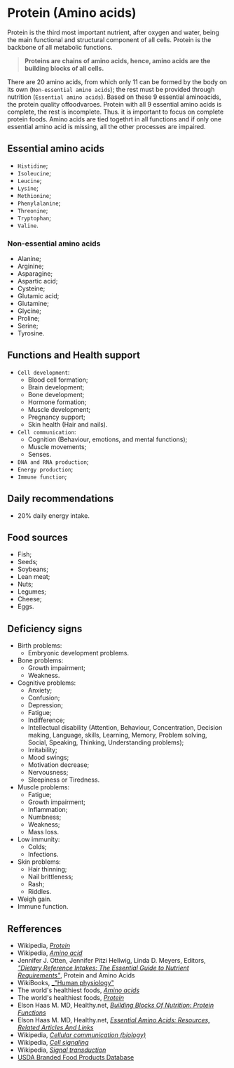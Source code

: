 # Protein (Amino acids)
Protein is the third most important nutrient, after oxygen and water, being the main functional and structural component of all cells. Protein is the backbone of all metabolic functions. 

> __Proteins are chains of amino acids, hence, amino acids are the building blocks of all cells.__ 

There are 20 amino acids, from which only 11 can be formed by the body on its own (`Non-essential amino acids`); the rest must be provided through nutrition (`Essential amino acids`).
Based on these 9 essential aminoacids, the protein quality offoodvaroes. Protein with all 9 essential amino acids is complete, the rest is incomplete.  Thus. it is important to focus on complete protein foods. Amino acids are tied togethrt in all functions and if only one essential amino acid is missing, all the other processes are impaired.

## Essential amino acids
- `Histidine`;
- `Isoleucine`;
- `Leucine`;
- `Lysine`;
- `Methionine`;
- `Phenylalanine`;
- `Threonine`;
- `Tryptophan`;
- `Valine`.

### Non-essential amino acids
- Alanine;
- Arginine;
- Asparagine;
- Aspartic acid;
- Cysteine;
- Glutamic acid;
- Glutamine;
- Glycine;
- Proline;
- Serine;
- Tyrosine.

## Functions and Health support
- `Cell development`:
    - Blood cell formation;
    - Brain development;
    - Bone development;
    - Hormone formation;
    - Muscle development;
    - Pregnancy support;
    - Skin health (Hair and nails).
- `Cell communication`:
    - Cognition (Behaviour,  emotions, and mental functions);
    - Muscle movements;
    - Senses. 
- `DNA and RNA production`;
- `Energy production`;
- `Immune function`;

## Daily recommendations
- 20% daily energy intake.

## Food sources
- Fish;
- Seeds;
- Soybeans;
- Lean meat;
- Nuts;
- Legumes;
- Cheese;
- Eggs.

## Deficiency signs
- Birth problems:
    - Embryonic development problems.
- Bone problems:
    - Growth impairment;
    - Weakness.
- Cognitive problems:
    - Anxiety;
    - Confusion;
    - Depression;
    - Fatigue;
    - Indifference;
    - Intellectual disability (Attention, Behaviour, Concentration, Decision making, Language, skills, Learning, Memory, Problem solving, Social, Speaking, Thinking, Understanding problems);
    - Irritability;
    - Mood swings;
    - Motivation decrease;
    - Nervousness;
    - Sleepiness or Tiredness.
- Muscle problems:
    - Fatigue; 
    - Growth impairment;
    - Inflammation; 
    - Numbness;
    - Weakness;
    - Mass loss.
- Low immunity:
    - Colds;
    - Infections.
- Skin problems:
    - Hair thinning; 
    - Nail brittleness;
    - Rash;
    - Riddles.
 - Weigh gain.
- Immune function.

## Refferences
- Wikipedia, [_Protein_](https://en.wikipedia.org/wiki/Protein)
- Wikipedia, [_Amino acid_](https://en.wikipedia.org/wiki/Amino_acid#Physicochemical_properties_of_amino_acids)
- Jennifer J. Otten, Jennifer Pitzi Hellwig, Linda D. Meyers, Editors, [_"Dietary Reference Intakes: The Essential Guide to Nutrient Requirements"_](https://www.amazon.com/Dietary-Reference-Intakes-Essential-Requirements/dp/0309157420), Protein and Amino Acids
- WikiBooks, [_"Human physiology"](https://en.wikibooks.org/wiki/Human_Physiology/Nutrition#Proteins)
- The world's healthiest foods, [_Amino acids_](http://www.whfoods.com/genpage.php?tname=nutrient&dbid=129)
- The world's healthiest foods, [_Protein_](http://www.whfoods.com/genpage.php?tname=nutrient&dbid=92)
- Elson Haas M. MD, Healthy.net, [_Building Blocks Of Nutrition: Protein Functions_](http://www.healthy.net/scr/article.aspx?Id=2103)
- Elson Haas M. MD, Healthy.net, [_Essential Amino Acids: Resources, Related Articles And Links_](http://www.healthy.net/scr/MainLinks.aspx?Id=195)
- Wikipedia, [_Cellular communication (biology)_](https://en.wikipedia.org/wiki/Cellular_communication_%28biology%29)
- Wikipedia, [_Cell signaling_](https://en.wikipedia.org/wiki/Cell_signaling)
- Wikipedia, [_Signal transduction_](https://en.wikipedia.org/wiki/Signal_transduction)
- [USDA Branded Food Products Database](https://ndb.nal.usda.gov/ndb/nutrients/report/nutrientsfrm?max=1000&offset=0&totCount=0&nutrient1=203&nutrient2=&nutrient3=&subset=0&sort=c&measureby=g)